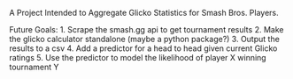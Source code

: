 A Project Intended to Aggregate Glicko Statistics for Smash Bros. Players.

Future Goals:
	1. Scrape the smash.gg api to get tournament results
	2. Make the glicko calculator standalone (maybe a python package?)
	3. Output the results to a csv
	4. Add a predictor for a head to head given current Glicko ratings
	5. Use the predictor to model the likelihood of player X winning tournament Y
